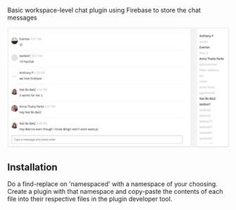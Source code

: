 Basic workspace-level chat plugin using Firebase to store the chat messages

![Chat Plugin](chat-room.png)

## Installation
Do a find-replace on 'namespaced' with a namespace of your choosing. Create a plugin with that namespace and copy-paste the contents of each file into their respective files in the plugin developer tool.
